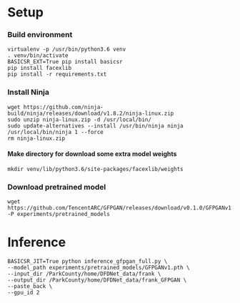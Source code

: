 # Setup

### Build environment
```
virtualenv -p /usr/bin/python3.6 venv
. venv/bin/activate
BASICSR_EXT=True pip install basicsr
pip install facexlib
pip install -r requirements.txt
```

### Install Ninja
```
wget https://github.com/ninja-build/ninja/releases/download/v1.8.2/ninja-linux.zip
sudo unzip ninja-linux.zip -d /usr/local/bin/
sudo update-alternatives --install /usr/bin/ninja ninja /usr/local/bin/ninja 1 --force 
rm ninja-linux.zip
```

#### Make directory for download some extra model weights
```
mkdir venv/lib/python3.6/site-packages/facexlib/weights
```

### Download pretrained model
```
wget https://github.com/TencentARC/GFPGAN/releases/download/v0.1.0/GFPGANv1.pth -P experiments/pretrained_models
```

# Inference 

```
BASICSR_JIT=True python inference_gfpgan_full.py \
--model_path experiments/pretrained_models/GFPGANv1.pth \
--input_dir /ParkCounty/home/DFDNet_data/frank \
--output_dir /ParkCounty/home/DFDNet_data/frank_GFPGAN \
--paste_back \
--gpu_id 2
```
